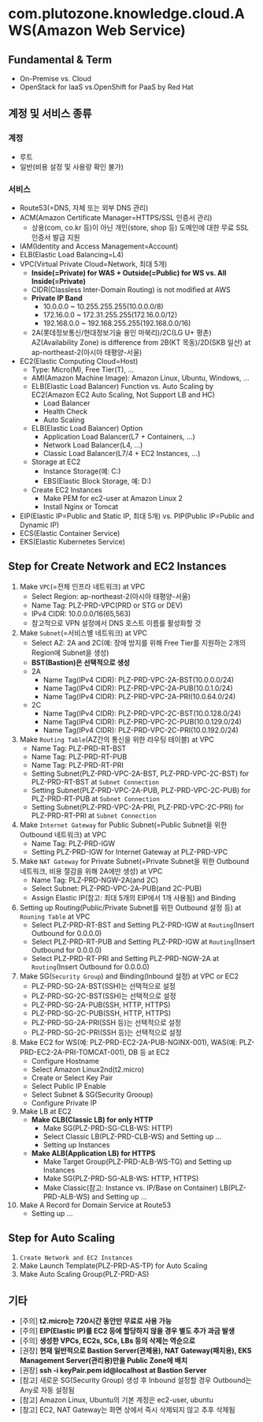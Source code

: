 # com.plutozone.knowledge.cloud.AWS(Amazon Web Service)


## Fundamental & Term
- On-Premise vs. Cloud
- OpenStack for IaaS vs.OpenShift for PaaS by Red Hat


## 계정 및 서비스 종류
### 계정
- 루트
- 일반(비용 설정 및 사용량 확인 불가)

### 서비스
- Route53(=DNS, 자체 또는 외부 DNS 관리)
- ACM(Amazon Certificate Manager=HTTPS/SSL 인증서 관리)
	- 상용(com, co.kr 등)이 아닌 개인(store, shop 등) 도메인에 대한 무료 SSL 인증서 발급 지원
- IAM(Identity and Access Management=Account)
- ELB(Elastic Load Balancing=L4)
- VPC(Virtual Private Cloud=Network, 최대 5개)
	- **Inside(=Private) for WAS + Outside(=Public) for WS vs. All Inside(=Private)**
	- CIDR(Classless Inter-Domain Routing) is not modified at AWS
	- **Private IP Band**
		- 10.0.0.0 ~ 10.255.255.255(10.0.0.0/8)
   		- 172.16.0.0 ~ 172.31.255.255(172.16.0.0/12)
		- 192.168.0.0 ~ 192.168.255.255(192.168.0.0/16)
	- 2A(롯데정보통신/현대정보기술 용인 마북리)/2C(LG U+ 평촌) AZ(Availability Zone) is difference from 2B(KT 목동)/2D(SKB 일산) at ap-northeast-2(아시아 태평양-서울)
- EC2(Elastic Computing Cloud=Host)
	- Type: Micro(M), Free Tier(T), ...
	- AMI(Amazon Machine Image): Amazon Linux, Ubuntu, Windows, ...
	- ELB(Elastic Load Balancer) Function vs. Auto Scaling by EC2(Amazon EC2 Auto Scaling, Not Support LB and HC)
		- Load Balancer
		- Health Check
		- Auto Scaling
	- ELB(Elastic Load Balancer) Option
		- Application Load Balancer(L7 + Containers, ...)
		- Network Load Balancer(L4, ...)
		- Classic Load Balancer(L7/4 + EC2 Instances, ...)
	- Storage at EC2
		- Instance Storage(예: C:\)
		- EBS(Elastic Block Storage, 예: D:\)
	- Create EC2 Instances
		- Make PEM for ec2-user at Amazon Linux 2
		- Install Nginx or Tomcat
- EIP(Elastic IP=Public and Static IP, 최대 5개) vs. PIP(Public IP=Public and Dynamic IP)
- ECS(Elastic Container Service)
- EKS(Elastic Kubernetes Service)


## Step for Create Network and EC2 Instances
1. Make `VPC`(=전체 인프라 네트워크) at VPC
	- Select Region: ap-northeast-2(아시아 태평양-서울)
	- Name Tag: PLZ-PRD-VPC(PRD or STG or DEV)
	- IPv4 CIDR: 10.0.0.0/16(65,563)
	- 참고적으로 VPN 설정에서 DNS 호스트 이름를 활성화할 것
2. Make `Subnet`(=서비스별 네트워크) at VPC
 	- Select AZ: 2A and 2C(예: 장애 방지를 위해 Free Tier를 지원하는 2개의 Region에 Subnet을 생성)
	- **BST(Bastion)은 선택적으로 생성**
 	- 2A
		- Name Tag(IPv4 CIDR): PLZ-PRD-VPC-2A-BST(10.0.0.0/24)
		- Name Tag(IPv4 CIDR): PLZ-PRD-VPC-2A-PUB(10.0.1.0/24)
		- Name Tag(IPv4 CIDR): PLZ-PRD-VPC-2A-PRI(10.0.64.0/24)
	- 2C
		- Name Tag(IPv4 CIDR): PLZ-PRD-VPC-2C-BST(10.0.128.0/24)
		- Name Tag(IPv4 CIDR): PLZ-PRD-VPC-2C-PUB(10.0.129.0/24)
		- Name Tag(IPv4 CIDR): PLZ-PRD-VPC-2C-PRI(10.0.192.0/24)
3. Make `Routing Table`(AZ간의 통신을 위한 라우팅 테이블) at VPC
	- Name Tag: PLZ-PRD-RT-BST
	- Name Tag: PLZ-PRD-RT-PUB
	- Name Tag: PLZ-PRD-RT-PRI
	- Setting Subnet(PLZ-PRD-VPC-2A-BST, PLZ-PRD-VPC-2C-BST) for PLZ-PRD-RT-BST at `Subnet Connection`
 	- Setting Subnet(PLZ-PRD-VPC-2A-PUB, PLZ-PRD-VPC-2C-PUB) for PLZ-PRD-RT-PUB at `Subnet Connection`
 	- Setting Subnet(PLZ-PRD-VPC-2A-PRI, PLZ-PRD-VPC-2C-PRI) for PLZ-PRD-RT-PRI at `Subnet Connection`
4. Make `Internet Gateway` for Public Subnet(=Public Subnet을 위한 Outbound 네트워크) at VPC
	- Name Tag: PLZ-PRD-IGW
	- Setting PLZ-PRD-IGW for Internet Gateway at PLZ-PRD-VPC
5. Make `NAT Gateway` for Private Subnet(=Private Subnet을 위한 Outbound 네트워크, 비용 절감을 위해 2A에만 생성) at VPC
	- Name Tag: PLZ-PRD-NGW-2A(and 2C)
	- Select Subnet: PLZ-PRD-VPC-2A-PUB(and 2C-PUB)
	- Assign Elastic IP(참고: 최대 5개의 EIP에서 1개 사용됨) and Binding
6. Setting up Routing(Public/Private Subnet를 위한 Outbound 설정 등) at `Rouning Table` at VPC
	- Select PLZ-PRD-RT-BST and Setting PLZ-PRD-IGW at `Routing`(Insert Outbound for 0.0.0.0)
 	- Select PLZ-PRD-RT-PUB and Setting PLZ-PRD-IGW at `Routing`(Insert Outbound for 0.0.0.0)
	- Select PLZ-PRD-RT-PRI and Setting PLZ-PRD-NGW-2A at `Routing`(Insert Outbound for 0.0.0.0)
7. Make SG(`Security Group`) and Binding(Inbound 설정) at VPC or EC2
	- PLZ-PRD-SG-2A-BST(SSH)는 선택적으로 설정
	- PLZ-PRD-SG-2C-BST(SSH)는 선택적으로 설정
	- PLZ-PRD-SG-2A-PUB(SSH, HTTP, HTTPS)
	- PLZ-PRD-SG-2C-PUB(SSH, HTTP, HTTPS)
	- PLZ-PRD-SG-2A-PRI(SSH 등)는 선택적으로 설정
	- PLZ-PRD-SG-2C-PRI(SSH 등)는 선택적으로 설정
8. Make EC2 for WS(예: PLZ-PRD-EC2-2A-PUB-NGINX-001), WAS(예: PLZ-PRD-EC2-2A-PRI-TOMCAT-001), DB 등 at EC2
   	- Configure Hostname
	- Select Amazon Linux2nd(t2.micro)
	- Create or Select Key Pair
 	- Select Public IP Enable 
 	- Select Subnet & SG(Security Grooup)
  	- Configure Private IP
9. Make LB at EC2
	- **Make CLB(Classic LB) for only HTTP**
		- Make SG(PLZ-PRD-SG-CLB-WS: HTTP)
	 	- Select Classic LB(PLZ-PRD-CLB-WS) and Setting up ...
   		- Setting up Instances
	- **Make ALB(Application LB) for HTTPS**
		- Make Target Group(PLZ-PRD-ALB-WS-TG) and Setting up Instances
		- Make SG(PLZ-PRD-SG-ALB-WS: HTTP, HTTPS)
	 	- Make Classic(참고: Instance vs. IP/Base on Container) LB(PLZ-PRD-ALB-WS) and Setting up ...
10. Make A Record for Domain Service at Route53
	- Setting up ...


## Step for Auto Scaling
1. `Create Network and EC2 Instances`
2. Make Launch Template(PLZ-PRD-AS-TP) for Auto Scaling
3. Make Auto Scaling Group(PLZ-PRD-AS)


## 기타
- [주의] **t2.micro는 720시간 동안만 무료로 사용 가능**
- [주의] **EIP(Elastic IP)를 EC2 등에 할당하지 않을 경우 별도 추가 과금 발생**
- [주의] **생성한 VPCs, EC2s, SCs, LBs 등의 삭제는 역순으로**
- [권장] **현재 일반적으로 Bastion Server(관제용), NAT Gateway(패치용), EKS Management Server(관리용)만을 Public Zone에 배치**
- [권장] **ssh -i keyPair.pem id@localhost at Bastion Server**
- [참고] 새로운 SG(Security Group) 생성 후 Inbound 설정할 경우 Outbound는 Any로 자동 설정됨
- [참고] Amazon Linux, Ubuntu의 기본 계정은 ec2-user, ubuntu
- [참고] EC2, NAT Gateway는 화면 상에서 즉시 삭제되지 않고 추후 삭제됨

